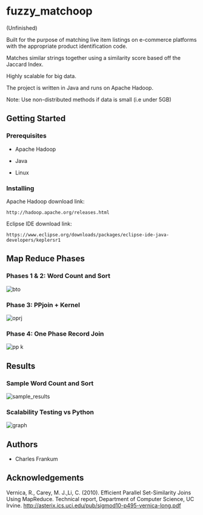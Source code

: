 # fuzzy_matchoop

(Unfinished)

Built for the purpose of matching live item listings on e-commerce platforms with the appropriate product identification code.

Matches similar strings together using a similarity score based off the Jaccard Index.

Highly scalable for big data.

The project is written in Java and runs on Apache Hadoop.

Note: Use non-distributed methods if data is small (i.e under 5GB)

## Getting Started

### Prerequisites

- Apache Hadoop

- Java

- Linux

### Installing

Apache Hadoop download link:
```
http://hadoop.apache.org/releases.html
```
Eclipse IDE download link:
```
https://www.eclipse.org/downloads/packages/eclipse-ide-java-developers/keplersr1
```

## Map Reduce Phases

### Phases 1 & 2: Word Count and Sort

![bto](https://user-images.githubusercontent.com/35964377/36488749-29ae114a-171c-11e8-8910-ba4080c2e8b2.png)

### Phase 3: PPjoin + Kernel

![oprj](https://user-images.githubusercontent.com/35964377/36488918-8df9a628-171c-11e8-8b06-3b8d92d25bd9.png)

### Phase 4: One Phase Record Join

![pp k](https://user-images.githubusercontent.com/35964377/36488924-93e6af4a-171c-11e8-8266-10fdebe6f9b6.png)

## Results

### Sample Word Count and Sort

![sample_results](https://user-images.githubusercontent.com/35964377/36489192-48b146d8-171d-11e8-9873-1372da5590e1.PNG)

### Scalability Testing vs Python

![graph](https://user-images.githubusercontent.com/35964377/36489196-4a29e34e-171d-11e8-8932-f30317c9b68d.PNG)

## Authors

- Charles Frankum

## Acknowledgements

Vernica, R., Carey, M. J.,Li, C. (2010). Efficient Parallel Set-Similarity Joins Using MapReduce. Technical report, Department of Computer Science, UC Irvine. http://asterix.ics.uci.edu/pub/sigmod10-p495-vernica-long.pdf
